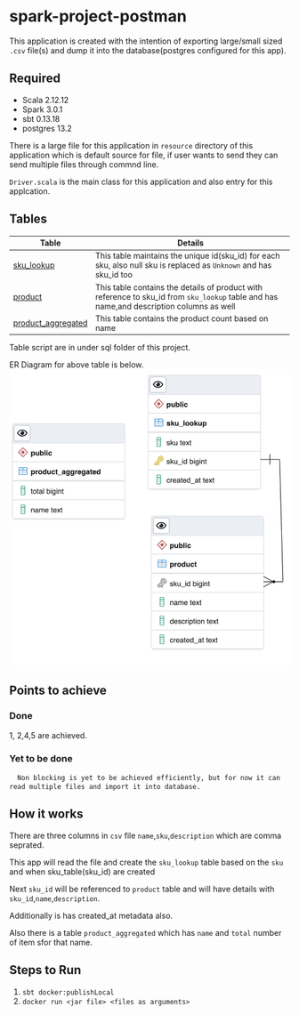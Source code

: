 # spark-project-postman
 This application is created with the intention of exporting large/small sized `.csv` file(s) and dump it into the database(postgres configured for this app). 

## Required

  - Scala 2.12.12
  - Spark 3.0.1
  - sbt  0.13.18
  - postgres 13.2
  
There is a large file for this application in `resource` directory of this application which is default source for file, if user wants to send they can send multiple files through commnd line. 

`Driver.scala` is the main class for this application and also entry for this applcation.

## Tables

| Table | Details |
| ------ | ------ |
| [sku_lookup]() | This table maintains the unique id(sku_id) for each sku, also null sku is replaced as `Unknown` and has sku_id too|
| [product]() | This table contains the details of product with reference to sku_id from  `sku_lookup` table and has name,and description columns as well |
| [product_aggregated]() | This table contains the product count based on name |

Table script are in under sql folder of this project.

ER Diagram for above table is below.
![alt text](https://github.com/amitprasad119/spark-project-postman/blob/master/ER_diagram.png) 

## Points to achieve
   ### Done
  1, 2,4,5 are achieved.
   ### Yet to be done
      Non blocking is yet to be achieved efficiently, but for now it can read multiple files and import it into database.

## How it works 

There are three columns in `csv` file `name`,`sku`,`description` which are comma seprated.

This app will read the file and create the `sku_lookup` table based on the `sku` and when sku_table(sku_id) are created

Next `sku_id` will be referenced to `product` table and will have details with `sku_id`,`name`,`description`.

Additionally is has created_at metadata also.

Also there is a table `product_aggregated` which has `name` and `total` number of item sfor that name.

## Steps to Run 

 1. ```sbt docker:publishLocal  ```
  2. `docker run <jar file> <files as arguments>`



